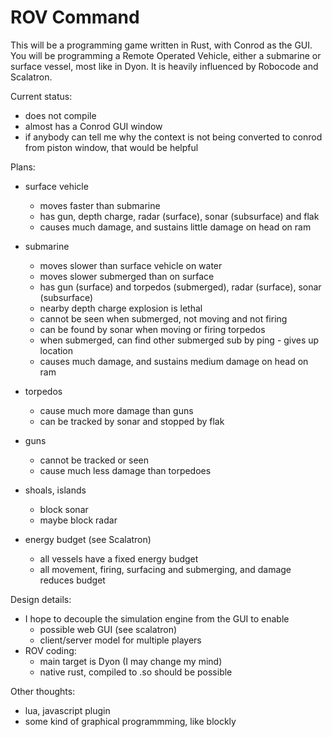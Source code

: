 # ROV Command
This will be a programming game written in Rust, with Conrod as the GUI.  You will be programming a Remote Operated Vehicle, either a submarine or surface vessel, most like in Dyon.  It is heavily influenced by Robocode and Scalatron.

Current status:
   * does not compile
   * almost has a Conrod GUI window
   * if anybody can tell me why the context is not being converted to conrod from piston window, that would be helpful
   
Plans:
   * surface vehicle
      * moves faster than submarine
      * has gun, depth charge, radar (surface), sonar (subsurface) and flak
      * causes much damage, and sustains little damage on head on ram
   
   * submarine
      * moves slower than surface vehicle on water
      * moves slower submerged than on surface
      * has gun (surface) and torpedos (submerged), radar (surface), sonar (subsurface)
      * nearby depth charge explosion is lethal
      * cannot be seen when submerged, not moving and not firing
      * can be found by sonar when moving or firing torpedos
      * when submerged, can find other submerged sub by ping - gives up location
      * causes much damage, and sustains medium damage on head on ram
      
   * torpedos
      * cause much more damage than guns
      * can be tracked by sonar and stopped by flak
      
   * guns
      * cannot be tracked or seen
      * cause much less damage than torpedoes
      
   * shoals, islands
      * block sonar
      * maybe block radar
      
   * energy budget (see Scalatron)
      * all vessels have a fixed energy budget
      * all movement, firing, surfacing and submerging, and damage reduces budget
      
Design details:
   * I hope to decouple the simulation engine from the GUI to enable
      * possible web GUI (see scalatron)
      * client/server model for multiple players
   * ROV coding:
      * main target is Dyon (I may change my mind)
      * native rust, compiled to .so should be possible

Other thoughts:
   * lua, javascript plugin
   * some kind of graphical programmming, like blockly
   
   
